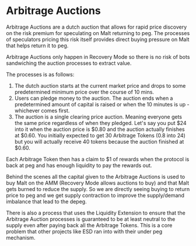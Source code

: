 # Arbitrage Auctions

Arbitrage Auctions are a dutch auction that allows for rapid price discovery on the risk premium for speculating on Malt returning to peg. The processes of speculators pricing this risk itself provides direct buying pressure on Malt that helps return it to peg.

Arbitrage Auctions only happen in Recovery Mode so there is no risk of bots sandwiching the auction processes to extract value.

The processes is as follows:
1. The dutch auction starts at the current market price and drops to some predetermined minimum price over the course of 10 mins.
2. Users can pledge money to the auction. The auction ends when a predetermined amount of capital is raised or when the 10 minutes is up - whichever comes first.
3. The auction is a single clearing price auction. Meaning everyone gets the same price regardless of when they pledged. Let's say you put $24 into it when the auction price is $0.80 and the auction actually finishes at $0.60. You initially expected to get 30 Arbitrage Tokens (0.8 into 24) but you will actually receive 40 tokens because the auction finished at $0.60.

Each Arbitrage Token then has a claim to $1 of rewards when the protocol is back at peg and has enough liquidity to pay the rewards out.

Behind the scenes all the capital given to the Arbitrage Auctions is used to buy Malt on the AMM (Recovery Mode allows auctions to buy) and that Malt gets burned to reduce the supply. So we are directly seeing buying to return price to peg and we get supply contraction to improve the supply/demand imbalance that lead to the depeg.

There is also a process that uses the Liquidity Extension to ensure that the Arbitrage Auction processes is guaranteed to be at least neutral to the supply even after paying back all the Arbitrage Tokens. This is a core problem that other projects like ESD ran into with their under peg mechanism.
